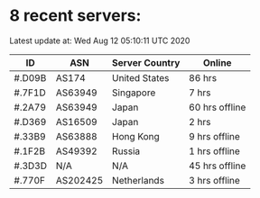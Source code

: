 # 8 recent servers:

Latest update at: Wed Aug 12 05:10:11 UTC 2020

| ID | ASN | Server Country | Online |
| -- | --- | -------------- | ------ |
| #.D09B | AS174 | United States | 86 hrs |
| #.7F1D | AS63949 | Singapore | 7 hrs |
| #.2A79 | AS63949 | Japan | 60 hrs offline |
| #.D369 | AS16509 | Japan | 2 hrs |
| #.33B9 | AS63888 | Hong Kong | 9 hrs offline |
| #.1F2B | AS49392 | Russia | 1 hrs offline |
| #.3D3D | N/A | N/A | 45 hrs offline |
| #.770F | AS202425 | Netherlands | 3 hrs offline |


